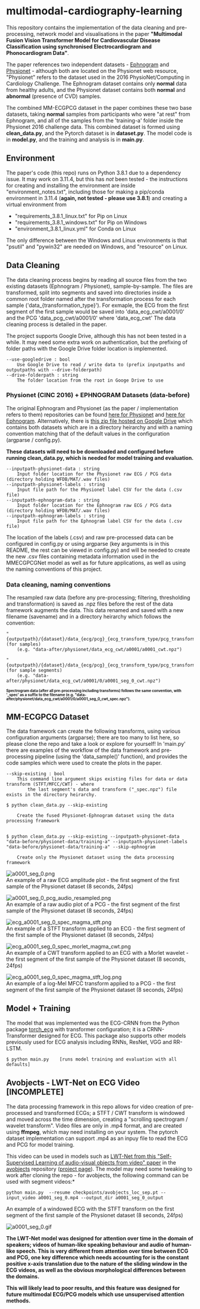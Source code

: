# multimodal-cardiography-learning
This repository contains the implementation of the data cleaning and pre-processing, network model and visualisations in the paper **"Multimodal Fusion Vision Transformer Model for Cardiovascular Disease Classification using synchronised Electrocardiogram and Phonocardiogram Data"**.

The paper references two independent datasets - [Ephnogram](https://physionet.org/content/ephnogram/1.0.0/) and [Physionet](https://physionet.org/content/challenge-2016/1.0.0/#files) - although both are located on the Physionet web resource, "Physionet" refers to the dataset used in the 2016 PhysioNet/Computing in Cardiology Challenge. The Ephnogram dataset contains only **normal** data from healthy adults, and the Physionet dataset contains both **normal** and **abnormal** (presence of CVD) samples.

The combined MM-ECGPCG dataset in the paper combines these two base datasets, taking **normal** samples from participants who were "at rest" from Ephnogram, and all of the samples from the 'training-a' folder inside the Physionet 2016 challenge data. This combined dataset is formed using **clean_data.py**, and the Pytorch dataset is in **dataset.py**. The model code is in **model.py**, and the training and analysis is in **main.py**.

## Environment

The paper's code (this repo) runs on Python 3.8.1 due to a dependency issue. It may work on 3.11.4, but this has *not* been tested - the instructions for creating and installing the environment are inside "environment_notes.txt", including those for making a pip/conda environment in 3.11.4 (**again, not tested - please use 3.8.1**) and creating a virtual environment from 

* "requirements_3.8.1_linux.txt" for Pip on Linux
* "requirements_3.8.1_windows.txt" for Pip on Windows 
* "environment_3.8.1_linux.yml" for Conda on Linux

The only difference between the Windows and Linux environments is that "psutil" and "pywin32" are needed on Windows, and "resource" on Linux.

## Data Cleaning

The data cleaning process begins by reading all source files from the two existing datasets (Ephnogram / Physionet), sample-by-sample. The files are transformed, split into segments and saved into directories inside a common root folder named after the transformation process for each sample ('data_{transformation_type}'). For exmaple, the ECG from the first segment of the first sample would be saved into 'data_ecg_cwt/a0001/0' and the PCG 'data_pcg_cwt/a0001/0' where 'data_ecg_cwt'  The data cleaning process is detailed in the paper.

The project supports Google Drive, although this has not been tested in a while. It may need some extra work on authentication, but the prefixing of folder paths with the Google Drive folder location is implemented.

```
--use-googledrive : bool
    Use Google Drive to read / write data to (prefix inputpaths and outputpaths with --drive-folderpath)
--drive-folderpath : string
    The folder location from the root in Googe Drive to use
```


### Physionet (CINC 2016) + EPHNOGRAM Datasets (data-before)

The original Ephnogram and Physionet (as the paper / implementation refers to them) repositories can be found [here for Physionet](https://physionet.org/content/challenge-2016/1.0.0/#files) and [here for Ephnogram](https://physionet.org/content/ephnogram/1.0.0/). Alternatively, there is [this zip file hosted on Google Drive](https://drive.google.com/file/d/1tT4nswG1hNpuF5WKEobpO0XJNdbF4ZJI/view?usp=sharing) which contains both datasets which are in a directory heirarchy and with a naming convention matching that of the default values in the configuration (argparse / config.py).

**These datasets will need to be downloaded and configured before running clean_data.py, which is needed for model training and evaluation.**

```
--inputpath-physionet-data : string
    Input folder location for the Physionet raw ECG / PCG data (directory holding WFDB/MAT/.wav files)
--inputpath-physionet-labels : string
    Input file path for the Physionet label CSV for the data (.csv file)
--inputpath-ephnogram-data : string
    Input folder location for the Ephnogram raw ECG / PCG data (directory holding WFDB/MAT/.wav files)
--inputpath-ephnogram-labels : string
    Input file path for the Ephnogram label CSV for the data (.csv file)
```

The location of the labels (.csv) and raw pre-processed data can be configured in config.py or using argparse (key arguments is in this README, the rest can be viewed in config.py) and will be needed to create the new .csv files containing metadata information used in the MMECGPCGNet model as well as for future applications, as well as using the naming conventions of this project.


### Data cleaning, naming conventions

The resampled raw data (before any pre-processing; filtering, thresholding and transformation) is saved as .npz files before the rest of the data framework augments the data. This data renamed and saved with a new filename (savename) and in a directory heirarchy which follows the convention:  

```
"{outputpath}/{dataset}/data_{ecg/pcg}_{ecg_transform_type/pcg_transform_type}/{sample_savename}/{sample_savename}_{ecg_transform_type/pcg_transform_type}.npz" (for samples)
    (e.g. "data-after/physionet/data_ecg_cwt/a0001/a0001_cwt.npz")

"{outputpath}/{dataset}/data_{ecg/pcg}_{ecg_transform_type/pcg_transform_type}/{sample_savename}/{segment_number}/{sample_savename}_seg_{segment_number}_{ecg_transform_type/pcg_transform_type}.npz" (for sample segments)
    (e.g. "data-after/physionet/data_ecg_cwt/a0001/0/a0001_seg_0_cwt.npz")
```
  
**<sup><sub>Spectrogram data (after all pre-processing including transforms) follows the same convention, with '_spec' as a suffix to the filename (e.g. "data-after/physionet/data_ecg_cwt/a0001/0/a0001_seg_0_cwt_spec.npz").**
  
## MM-ECGPCG Dataset

The data framework can create the following transforms, using various configuration arguments (argparse); there are too many to list here, so please clone the repo and take a look or explore for yourself! In 'main.py' there are examples of the workflow of the data framework and pre-processing pipeline (using the 'data_sample()' function), and provides the code samples which were used to create the plots in the paper.

```
--skip-existing : bool
    This command line argument skips existing files for data or data transform (STFT/MFCC/CWT) - where
        the last segment's data and transform ("_spec.npz") file exists in the directory heirarchy.

$ python clean_data.py --skip-existing
    
    Create the fused Physionet-Ephnogram dataset using the data processing framework


$ python clean_data.py --skip-existing --inputpath-physionet-data "data-before/physionet-data/training-a" --inputpath-physionet-labels "data-before/physionet-data/training-a" --skip-ephnogram

    Create only the Physionet dataset using the data processing framework
```

![a0001_seg_0.png](https://github.com/willparker123/multimodal-cardiography-learning/blob/main/res/inpaper/a0001_seg_0.png?raw=true)  
An example of a raw ECG amplitude plot - the first segment of the first sample of the Physionet dataset (8 seconds, 24fps)  

![a0001_seg_0_pcg_audio_resampled.png](https://github.com/willparker123/multimodal-cardiography-learning/blob/main/res/inpaper/a0001_seg_0_pcg_audio_resampled.png?raw=true)  
An example of a raw audio plot of a PCG - the first segment of the first sample of the Physionet dataset (8 seconds, 24fps)  

![ecg_a0001_seg_0_spec_magma_stft.png](https://github.com/willparker123/multimodal-cardiography-learning/blob/main/res/inpaper/ecg_a0001_seg_0_spec_magma_stft.png?raw=true)  
An example of a STFT transform applied to an ECG - the first segment of the first sample of the Physionet dataset (8 seconds, 24fps)  

![ecg_a0001_seg_0_spec_morlet_magma_cwt.png](https://github.com/willparker123/multimodal-cardiography-learning/blob/main/res/inpaper/ecg_a0001_seg_0_spec_morlet_magma_cwt.png?raw=true)  
An example of a CWT transform applied to an ECG with a Morlet wavelet - the first segment of the first sample of the Physionet dataset (8 seconds, 24fps)  

![ecg_a0001_seg_0_spec_magma_stft_log.png](https://github.com/willparker123/multimodal-cardiography-learning/blob/main/res/inpaper/a0001_seg_0.png?raw=true)  
An example of a log-Mel MFCC transform applied to a PCG - the first segment of the first sample of the Physionet dataset (8 seconds, 24fps)
  
## Model + Training

The model that was implemented was the ECG-CRNN from the Python package [torch_ecg]() with transformer configuration; it is a CRNN-Transformer designed for ECG. This package also supports other models previously used for ECG analysis including RNNs, ResNet, VGG and RR-LSTM.

```
$ python main.py    [runs model training and evaluation with all defaults]
```


## Avobjects - LWT-Net on ECG Video [INCOMPLETE]

The data processing framework in this repo allows for video creation of pre-processed and transformed ECGs; a STFT / CWT transform is windowed and moved across the time dimension, creating a "scrolling spectrogram / wavelet transform". Video files are only in .mp4 format, and are created using **ffmpeg**, which may need installing on your system. The pytorch dataset implementation can support .mp4 as an inpuy file to read the ECG and PCG for model training.

This video can be used in models such as [LWT-Net from this "Self-Supervised Learning of audio-visual objects from video" paper](https://arxiv.org/pdf/2008.04237.pdf) in the [avobjects](https://github.com/afourast/avobjects) repository ([project page](https://www.robots.ox.ac.uk/~vgg/research/avobjects/)).  The model may need some tweaking to work after cloning the repo - for avobjects, the following command can be used with segment videos:*

```
python main.py  --resume checkpoints/avobjects_loc_sep.pt --input_video a0001_seg_0.mp4 --output_dir a0001_seg_0_output
```

An example of a windowed ECG with the STFT transform on the first segment of the first sample of the Physionet dataset (8 seconds, 24fps)  

![a0001_seg_0.gif](https://github.com/willparker123/multimodal-cardiography-learning/blob/main/res/readme/a0001_seg_0.gif?raw=true)  
  
**The LWT-Net model was designed for attention over time in the domain of speakers; videos of human-like speaking behaviour and audio of human-like speech. This is very different from attention over time between ECG and PCG, one key difference which needs accounting for is the constant positive x-axis translation due to the nature of the sliding window in the ECG videos, as well as the obvious morphological differences between the domains.**

**This will likely lead to poor results, and this feature was designed for future multimodal ECG/PCG models which use unsupervised attention methods.**

